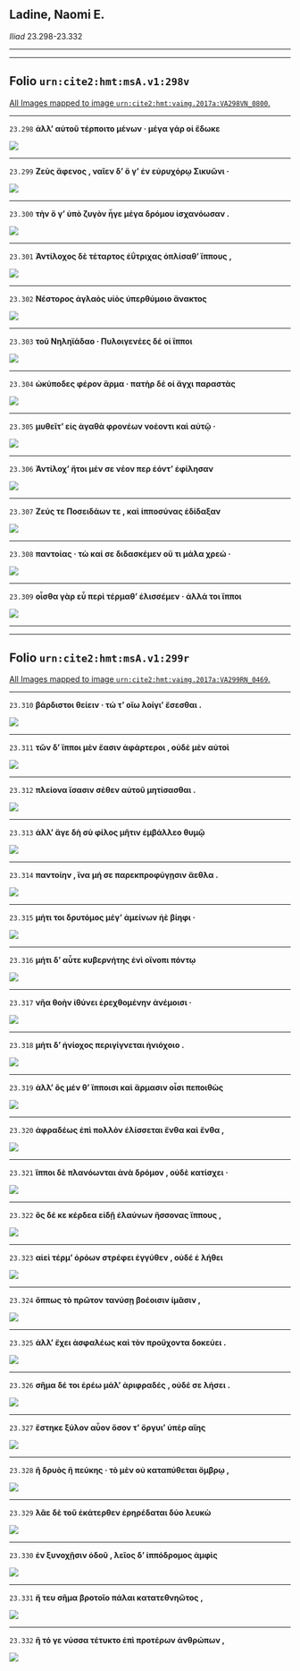 

## Ladine, Naomi E.

*Iliad* 23.298-23.332

---

---

## **Folio `urn:cite2:hmt:msA.v1:298v`**



[All Images mapped to image `urn:cite2:hmt:vaimg.2017a:VA298VN_0800`.](http://www.homermultitext.org/ict2/index.html?urn=urn:cite2:hmt:vaimg.2017a:VA298VN_0800@0.4777,0.4772,0.4060,0.02158&urn=urn:cite2:hmt:vaimg.2017a:VA298VN_0800@0.4742,0.4943,0.4274,0.02337&urn=urn:cite2:hmt:vaimg.2017a:VA298VN_0800@0.4727,0.5129,0.4326,0.02324&urn=urn:cite2:hmt:vaimg.2017a:VA298VN_0800@0.4770,0.5321,0.4453,0.02393&urn=urn:cite2:hmt:vaimg.2017a:VA298VN_0800@0.4676,0.5513,0.4134,0.02434&urn=urn:cite2:hmt:vaimg.2017a:VA298VN_0800@0.4663,0.5705,0.3791,0.02254&urn=urn:cite2:hmt:vaimg.2017a:VA298VN_0800@0.4714,0.5899,0.4396,0.02434&urn=urn:cite2:hmt:vaimg.2017a:VA298VN_0800@0.4757,0.6112,0.4322,0.02089&urn=urn:cite2:hmt:vaimg.2017a:VA298VN_0800@0.4702,0.6299,0.4304,0.01964&urn=urn:cite2:hmt:vaimg.2017a:VA298VN_0800@0.4668,0.6491,0.4468,0.02116&urn=urn:cite2:hmt:vaimg.2017a:VA298VN_0800@0.4655,0.6660,0.4479,0.02089&urn=urn:cite2:hmt:vaimg.2017a:VA298VN_0800@0.4735,0.6815,0.4445,0.03140)

---- 

 `23.298`  **ἀλλʼ αὐτοῦ τέρποιτο μένων · μέγα γάρ οἱ ἔδωκε** 

 <a href="http://www.homermultitext.org/ict2/index.html?urn=urn:cite2:hmt:vaimg.2017a:VA298VN_0800@0.4777,0.4772,0.4060,0.02158"><img src="http://beta.hpcc.uh.edu/scs/image/500/500/urn:cite2:hmt:vaimg.2017a:VA298VN_0800@0.4777,0.4772,0.4060,0.02158"/></a> 

---- 

 `23.299`  **Ζεὺς ἄφενος , ναῖεν δʼ ὅ γʼ ἐν εὐρυχόρῳ Σικυῶνι ·** 

 <a href="http://www.homermultitext.org/ict2/index.html?urn=urn:cite2:hmt:vaimg.2017a:VA298VN_0800@0.4742,0.4943,0.4274,0.02337"><img src="http://beta.hpcc.uh.edu/scs/image/500/500/urn:cite2:hmt:vaimg.2017a:VA298VN_0800@0.4742,0.4943,0.4274,0.02337"/></a> 

---- 

 `23.300`  **τὴν ὅ γʼ ὑπὸ ζυγὸν ἦγε μέγα δρόμου ἰσχανόωσαν .** 

 <a href="http://www.homermultitext.org/ict2/index.html?urn=urn:cite2:hmt:vaimg.2017a:VA298VN_0800@0.4727,0.5129,0.4326,0.02324"><img src="http://beta.hpcc.uh.edu/scs/image/500/500/urn:cite2:hmt:vaimg.2017a:VA298VN_0800@0.4727,0.5129,0.4326,0.02324"/></a> 

---- 

 `23.301`  **Ἀντίλοχος δὲ τέταρτος ἐΰτριχας ὁπλίσαθʼ ἵππους ,** 

 <a href="http://www.homermultitext.org/ict2/index.html?urn=urn:cite2:hmt:vaimg.2017a:VA298VN_0800@0.4770,0.5321,0.4453,0.02393"><img src="http://beta.hpcc.uh.edu/scs/image/500/500/urn:cite2:hmt:vaimg.2017a:VA298VN_0800@0.4770,0.5321,0.4453,0.02393"/></a> 

---- 

 `23.302`  **Νέστορος ἀγλαὸς υἱὸς ὑπερθύμοιο ἄνακτος** 

 <a href="http://www.homermultitext.org/ict2/index.html?urn=urn:cite2:hmt:vaimg.2017a:VA298VN_0800@0.4676,0.5513,0.4134,0.02434"><img src="http://beta.hpcc.uh.edu/scs/image/500/500/urn:cite2:hmt:vaimg.2017a:VA298VN_0800@0.4676,0.5513,0.4134,0.02434"/></a> 

---- 

 `23.303`  **τοῦ Νηληϊάδαο · Πυλοιγενέες δέ οἱ ἵπποι** 

 <a href="http://www.homermultitext.org/ict2/index.html?urn=urn:cite2:hmt:vaimg.2017a:VA298VN_0800@0.4663,0.5705,0.3791,0.02254"><img src="http://beta.hpcc.uh.edu/scs/image/500/500/urn:cite2:hmt:vaimg.2017a:VA298VN_0800@0.4663,0.5705,0.3791,0.02254"/></a> 

---- 

 `23.304`  **ὠκύποδες φέρον ἅρμα · πατὴρ δέ οἱ ἄγχι παραστὰς** 

 <a href="http://www.homermultitext.org/ict2/index.html?urn=urn:cite2:hmt:vaimg.2017a:VA298VN_0800@0.4714,0.5899,0.4396,0.02434"><img src="http://beta.hpcc.uh.edu/scs/image/500/500/urn:cite2:hmt:vaimg.2017a:VA298VN_0800@0.4714,0.5899,0.4396,0.02434"/></a> 

---- 

 `23.305`  **μυθεῖτʼ εἰς ἀγαθὰ φρονέων νοέοντι καὶ αὐτῷ ·** 

 <a href="http://www.homermultitext.org/ict2/index.html?urn=urn:cite2:hmt:vaimg.2017a:VA298VN_0800@0.4757,0.6112,0.4322,0.02089"><img src="http://beta.hpcc.uh.edu/scs/image/500/500/urn:cite2:hmt:vaimg.2017a:VA298VN_0800@0.4757,0.6112,0.4322,0.02089"/></a> 

---- 

 `23.306`  **Ἀντίλοχʼ ἤτοι μέν σε νέον περ ἐόντʼ ἐφίλησαν** 

 <a href="http://www.homermultitext.org/ict2/index.html?urn=urn:cite2:hmt:vaimg.2017a:VA298VN_0800@0.4702,0.6299,0.4304,0.01964"><img src="http://beta.hpcc.uh.edu/scs/image/500/500/urn:cite2:hmt:vaimg.2017a:VA298VN_0800@0.4702,0.6299,0.4304,0.01964"/></a> 

---- 

 `23.307`  **Ζεύς τε Ποσειδάων τε , καὶ ἱπποσύνας ἐδίδαξαν** 

 <a href="http://www.homermultitext.org/ict2/index.html?urn=urn:cite2:hmt:vaimg.2017a:VA298VN_0800@0.4668,0.6491,0.4468,0.02116"><img src="http://beta.hpcc.uh.edu/scs/image/500/500/urn:cite2:hmt:vaimg.2017a:VA298VN_0800@0.4668,0.6491,0.4468,0.02116"/></a> 

---- 

 `23.308`  **παντοίας · τὼ καί σε διδασκέμεν οὔ τι μάλα χρεώ ·** 

 <a href="http://www.homermultitext.org/ict2/index.html?urn=urn:cite2:hmt:vaimg.2017a:VA298VN_0800@0.4655,0.6660,0.4479,0.02089"><img src="http://beta.hpcc.uh.edu/scs/image/500/500/urn:cite2:hmt:vaimg.2017a:VA298VN_0800@0.4655,0.6660,0.4479,0.02089"/></a> 

---- 

 `23.309`  **οἶσθα γὰρ εὖ περὶ τέρμαθʼ ἑλισσέμεν · ἀλλά τοι ἵπποι** 

 <a href="http://www.homermultitext.org/ict2/index.html?urn=urn:cite2:hmt:vaimg.2017a:VA298VN_0800@0.4735,0.6815,0.4445,0.03140"><img src="http://beta.hpcc.uh.edu/scs/image/500/500/urn:cite2:hmt:vaimg.2017a:VA298VN_0800@0.4735,0.6815,0.4445,0.03140"/></a> 

---

---

## **Folio `urn:cite2:hmt:msA.v1:299r`**



[All Images mapped to image `urn:cite2:hmt:vaimg.2017a:VA299RN_0469`.](http://www.homermultitext.org/ict2/index.html?urn=urn:cite2:hmt:vaimg.2017a:VA299RN_0469@0.2135,0.2195,0.3569,0.02351&urn=urn:cite2:hmt:vaimg.2017a:VA299RN_0469@0.2117,0.2415,0.4206,0.02642&urn=urn:cite2:hmt:vaimg.2017a:VA299RN_0469@0.2095,0.2604,0.3963,0.02434&urn=urn:cite2:hmt:vaimg.2017a:VA299RN_0469@0.2063,0.2808,0.4081,0.02490&urn=urn:cite2:hmt:vaimg.2017a:VA299RN_0469@0.2087,0.3012,0.4322,0.02503&urn=urn:cite2:hmt:vaimg.2017a:VA299RN_0469@0.2170,0.3210,0.3922,0.02241&urn=urn:cite2:hmt:vaimg.2017a:VA299RN_0469@0.2172,0.3391,0.3954,0.02172&urn=urn:cite2:hmt:vaimg.2017a:VA299RN_0469@0.2189,0.3580,0.3756,0.02448&urn=urn:cite2:hmt:vaimg.2017a:VA299RN_0469@0.2192,0.3766,0.3500,0.02172&urn=urn:cite2:hmt:vaimg.2017a:VA299RN_0469@0.2187,0.3956,0.4195,0.02407&urn=urn:cite2:hmt:vaimg.2017a:VA299RN_0469@0.2189,0.4148,0.4141,0.02365&urn=urn:cite2:hmt:vaimg.2017a:VA299RN_0469@0.2146,0.4357,0.4230,0.02573&urn=urn:cite2:hmt:vaimg.2017a:VA299RN_0469@0.2163,0.4537,0.4269,0.02434&urn=urn:cite2:hmt:vaimg.2017a:VA299RN_0469@0.2170,0.4750,0.4202,0.02324&urn=urn:cite2:hmt:vaimg.2017a:VA299RN_0469@0.2133,0.4941,0.4252,0.02089&urn=urn:cite2:hmt:vaimg.2017a:VA299RN_0469@0.2126,0.5107,0.4086,0.02476&urn=urn:cite2:hmt:vaimg.2017a:VA299RN_0469@0.2200,0.5474,0.3909,0.02296&urn=urn:cite2:hmt:vaimg.2017a:VA299RN_0469@0.2178,0.5479,0.3854,0.02102&urn=urn:cite2:hmt:vaimg.2017a:VA299RN_0469@0.2187,0.5671,0.4353,0.02116&urn=urn:cite2:hmt:vaimg.2017a:VA299RN_0469@0.2085,0.5864,0.4252,0.02241&urn=urn:cite2:hmt:vaimg.2017a:VA299RN_0469@0.2170,0.6039,0.4405,0.02573&urn=urn:cite2:hmt:vaimg.2017a:VA299RN_0469@0.2133,0.6224,0.4363,0.02241&urn=urn:cite2:hmt:vaimg.2017a:VA299RN_0469@0.2080,0.6791,0.4550,0.03140)

---- 

 `23.310`  **βάρδιστοι θείειν · τώ τʼ οἴω λοίγιʼ ἔσεσθαι .** 

 <a href="http://www.homermultitext.org/ict2/index.html?urn=urn:cite2:hmt:vaimg.2017a:VA299RN_0469@0.2135,0.2195,0.3569,0.02351"><img src="http://beta.hpcc.uh.edu/scs/image/500/500/urn:cite2:hmt:vaimg.2017a:VA299RN_0469@0.2135,0.2195,0.3569,0.02351"/></a> 

---- 

 `23.311`  **τῶν δʼ ἵπποι μὲν ἔασιν ἀφάρτεροι , οὐδὲ μὲν αὐτοὶ** 

 <a href="http://www.homermultitext.org/ict2/index.html?urn=urn:cite2:hmt:vaimg.2017a:VA299RN_0469@0.2117,0.2415,0.4206,0.02642"><img src="http://beta.hpcc.uh.edu/scs/image/500/500/urn:cite2:hmt:vaimg.2017a:VA299RN_0469@0.2117,0.2415,0.4206,0.02642"/></a> 

---- 

 `23.312`  **πλείονα ἴσασιν σέθεν αὐτοῦ μητίσασθαι .** 

 <a href="http://www.homermultitext.org/ict2/index.html?urn=urn:cite2:hmt:vaimg.2017a:VA299RN_0469@0.2095,0.2604,0.3963,0.02434"><img src="http://beta.hpcc.uh.edu/scs/image/500/500/urn:cite2:hmt:vaimg.2017a:VA299RN_0469@0.2095,0.2604,0.3963,0.02434"/></a> 

---- 

 `23.313`  **ἀλλʼ ἄγε δὴ σὺ φίλος μῆτιν ἐμβάλλεο θυμῷ** 

 <a href="http://www.homermultitext.org/ict2/index.html?urn=urn:cite2:hmt:vaimg.2017a:VA299RN_0469@0.2063,0.2808,0.4081,0.02490"><img src="http://beta.hpcc.uh.edu/scs/image/500/500/urn:cite2:hmt:vaimg.2017a:VA299RN_0469@0.2063,0.2808,0.4081,0.02490"/></a> 

---- 

 `23.314`  **παντοίην , ἵνα μή σε παρεκπροφύγῃσιν ἄεθλα .** 

 <a href="http://www.homermultitext.org/ict2/index.html?urn=urn:cite2:hmt:vaimg.2017a:VA299RN_0469@0.2087,0.3012,0.4322,0.02503"><img src="http://beta.hpcc.uh.edu/scs/image/500/500/urn:cite2:hmt:vaimg.2017a:VA299RN_0469@0.2087,0.3012,0.4322,0.02503"/></a> 

---- 

 `23.315`  **μήτι τοι δρυτόμος μέγʼ ἀμείνων ἠὲ βίηφι ·** 

 <a href="http://www.homermultitext.org/ict2/index.html?urn=urn:cite2:hmt:vaimg.2017a:VA299RN_0469@0.2170,0.3210,0.3922,0.02241"><img src="http://beta.hpcc.uh.edu/scs/image/500/500/urn:cite2:hmt:vaimg.2017a:VA299RN_0469@0.2170,0.3210,0.3922,0.02241"/></a> 

---- 

 `23.316`  **μήτι δʼ αὖτε κυβερνήτης ἐνὶ οἴνοπι πόντῳ** 

 <a href="http://www.homermultitext.org/ict2/index.html?urn=urn:cite2:hmt:vaimg.2017a:VA299RN_0469@0.2172,0.3391,0.3954,0.02172"><img src="http://beta.hpcc.uh.edu/scs/image/500/500/urn:cite2:hmt:vaimg.2017a:VA299RN_0469@0.2172,0.3391,0.3954,0.02172"/></a> 

---- 

 `23.317`  **νῆα θοὴν ἰθύνει ἐρεχθομένην ἀνέμοισι ·** 

 <a href="http://www.homermultitext.org/ict2/index.html?urn=urn:cite2:hmt:vaimg.2017a:VA299RN_0469@0.2189,0.3580,0.3756,0.02448"><img src="http://beta.hpcc.uh.edu/scs/image/500/500/urn:cite2:hmt:vaimg.2017a:VA299RN_0469@0.2189,0.3580,0.3756,0.02448"/></a> 

---- 

 `23.318`  **μήτι δʼ ἡνίοχος περιγίγνεται ἡνιόχοιο .** 

 <a href="http://www.homermultitext.org/ict2/index.html?urn=urn:cite2:hmt:vaimg.2017a:VA299RN_0469@0.2192,0.3766,0.3500,0.02172"><img src="http://beta.hpcc.uh.edu/scs/image/500/500/urn:cite2:hmt:vaimg.2017a:VA299RN_0469@0.2192,0.3766,0.3500,0.02172"/></a> 

---- 

 `23.319`  **ἀλλʼ ὃς μέν θʼ ἵπποισι καὶ ἅρμασιν οἷσι πεποιθὼς** 

 <a href="http://www.homermultitext.org/ict2/index.html?urn=urn:cite2:hmt:vaimg.2017a:VA299RN_0469@0.2187,0.3956,0.4195,0.02407"><img src="http://beta.hpcc.uh.edu/scs/image/500/500/urn:cite2:hmt:vaimg.2017a:VA299RN_0469@0.2187,0.3956,0.4195,0.02407"/></a> 

---- 

 `23.320`  **ἀφραδέως ἐπὶ πολλὸν ἑλίσσεται ἔνθα καὶ ἔνθα ,** 

 <a href="http://www.homermultitext.org/ict2/index.html?urn=urn:cite2:hmt:vaimg.2017a:VA299RN_0469@0.2189,0.4148,0.4141,0.02365"><img src="http://beta.hpcc.uh.edu/scs/image/500/500/urn:cite2:hmt:vaimg.2017a:VA299RN_0469@0.2189,0.4148,0.4141,0.02365"/></a> 

---- 

 `23.321`  **ἵπποι δὲ πλανόωνται ἀνὰ δρόμον , οὐδὲ κατίσχει ·** 

 <a href="http://www.homermultitext.org/ict2/index.html?urn=urn:cite2:hmt:vaimg.2017a:VA299RN_0469@0.2146,0.4357,0.4230,0.02573"><img src="http://beta.hpcc.uh.edu/scs/image/500/500/urn:cite2:hmt:vaimg.2017a:VA299RN_0469@0.2146,0.4357,0.4230,0.02573"/></a> 

---- 

 `23.322`  **ὃς δέ κε κέρδεα εἰδῇ ἐλαύνων ἥσσονας ἵππους ,** 

 <a href="http://www.homermultitext.org/ict2/index.html?urn=urn:cite2:hmt:vaimg.2017a:VA299RN_0469@0.2163,0.4537,0.4269,0.02434"><img src="http://beta.hpcc.uh.edu/scs/image/500/500/urn:cite2:hmt:vaimg.2017a:VA299RN_0469@0.2163,0.4537,0.4269,0.02434"/></a> 

---- 

 `23.323`  **αἰεὶ τέρμʼ ὁρόων στρέφει ἐγγύθεν , οὐδέ ἑ λήθει** 

 <a href="http://www.homermultitext.org/ict2/index.html?urn=urn:cite2:hmt:vaimg.2017a:VA299RN_0469@0.2170,0.4750,0.4202,0.02324"><img src="http://beta.hpcc.uh.edu/scs/image/500/500/urn:cite2:hmt:vaimg.2017a:VA299RN_0469@0.2170,0.4750,0.4202,0.02324"/></a> 

---- 

 `23.324`  **ὅππως τὸ πρῶτον τανύσῃ βοέοισιν ἱμᾶσιν ,** 

 <a href="http://www.homermultitext.org/ict2/index.html?urn=urn:cite2:hmt:vaimg.2017a:VA299RN_0469@0.2133,0.4941,0.4252,0.02089"><img src="http://beta.hpcc.uh.edu/scs/image/500/500/urn:cite2:hmt:vaimg.2017a:VA299RN_0469@0.2133,0.4941,0.4252,0.02089"/></a> 

---- 

 `23.325`  **ἀλλʼ ἔχει ἀσφαλέως καὶ τὸν προὔχοντα δοκεύει .** 

 <a href="http://www.homermultitext.org/ict2/index.html?urn=urn:cite2:hmt:vaimg.2017a:VA299RN_0469@0.2126,0.5107,0.4086,0.02476"><img src="http://beta.hpcc.uh.edu/scs/image/500/500/urn:cite2:hmt:vaimg.2017a:VA299RN_0469@0.2126,0.5107,0.4086,0.02476"/></a> 

---- 

 `23.326`  **σῆμα δέ τοι ἐρέω μάλʼ ἀριφραδές , οὐδέ σε λήσει .** 

 <a href="http://www.homermultitext.org/ict2/index.html?urn=urn:cite2:hmt:vaimg.2017a:VA299RN_0469@0.2200,0.5474,0.3909,0.02296"><img src="http://beta.hpcc.uh.edu/scs/image/500/500/urn:cite2:hmt:vaimg.2017a:VA299RN_0469@0.2200,0.5474,0.3909,0.02296"/></a> 

---- 

 `23.327`  **ἕστηκε ξύλον αὖον ὅσον τʼ ὄργυιʼ ὑπὲρ αἴης** 

 <a href="http://www.homermultitext.org/ict2/index.html?urn=urn:cite2:hmt:vaimg.2017a:VA299RN_0469@0.2178,0.5479,0.3854,0.02102"><img src="http://beta.hpcc.uh.edu/scs/image/500/500/urn:cite2:hmt:vaimg.2017a:VA299RN_0469@0.2178,0.5479,0.3854,0.02102"/></a> 

---- 

 `23.328`  **ἢ δρυὸς ἢ πεύκης · τὸ μὲν οὐ καταπύθεται ὄμβρῳ ,** 

 <a href="http://www.homermultitext.org/ict2/index.html?urn=urn:cite2:hmt:vaimg.2017a:VA299RN_0469@0.2187,0.5671,0.4353,0.02116"><img src="http://beta.hpcc.uh.edu/scs/image/500/500/urn:cite2:hmt:vaimg.2017a:VA299RN_0469@0.2187,0.5671,0.4353,0.02116"/></a> 

---- 

 `23.329`  **λᾶε δὲ τοῦ ἑκάτερθεν ἐρηρέδαται δύο λευκὼ** 

 <a href="http://www.homermultitext.org/ict2/index.html?urn=urn:cite2:hmt:vaimg.2017a:VA299RN_0469@0.2085,0.5864,0.4252,0.02241"><img src="http://beta.hpcc.uh.edu/scs/image/500/500/urn:cite2:hmt:vaimg.2017a:VA299RN_0469@0.2085,0.5864,0.4252,0.02241"/></a> 

---- 

 `23.330`  **ἐν ξυνοχῇσιν ὁδοῦ , λεῖος δʼ ἱππόδρομος ἀμφὶς** 

 <a href="http://www.homermultitext.org/ict2/index.html?urn=urn:cite2:hmt:vaimg.2017a:VA299RN_0469@0.2170,0.6039,0.4405,0.02573"><img src="http://beta.hpcc.uh.edu/scs/image/500/500/urn:cite2:hmt:vaimg.2017a:VA299RN_0469@0.2170,0.6039,0.4405,0.02573"/></a> 

---- 

 `23.331`  **ἤ τευ σῆμα βροτοῖο πάλαι κατατεθνηῶτος ,** 

 <a href="http://www.homermultitext.org/ict2/index.html?urn=urn:cite2:hmt:vaimg.2017a:VA299RN_0469@0.2133,0.6224,0.4363,0.02241"><img src="http://beta.hpcc.uh.edu/scs/image/500/500/urn:cite2:hmt:vaimg.2017a:VA299RN_0469@0.2133,0.6224,0.4363,0.02241"/></a> 

---- 

 `23.332`  **ἢ τό γε νύσσα τέτυκτο ἐπὶ προτέρων ἀνθρώπων ,** 

 <a href="http://www.homermultitext.org/ict2/index.html?urn=urn:cite2:hmt:vaimg.2017a:VA299RN_0469@0.2080,0.6791,0.4550,0.03140"><img src="http://beta.hpcc.uh.edu/scs/image/500/500/urn:cite2:hmt:vaimg.2017a:VA299RN_0469@0.2080,0.6791,0.4550,0.03140"/></a> 